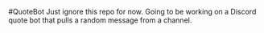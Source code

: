 #QuoteBot
Just ignore this repo for now.
Going to be working on a Discord quote bot that pulls a random message from a channel.